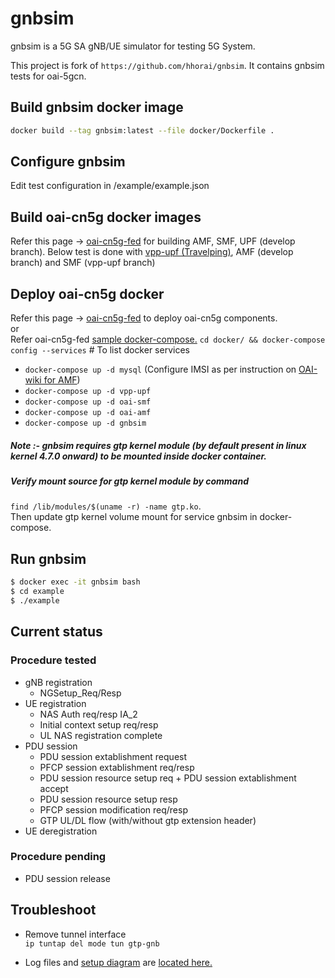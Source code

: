 # gnbsim

gnbsim is a 5G SA gNB/UE simulator for testing 5G System.

This project is fork of `https://github.com/hhorai/gnbsim`.
It contains gnbsim tests for oai-5gcn.

## Build gnbsim docker image
```bash
docker build --tag gnbsim:latest --file docker/Dockerfile .
```
## Configure gnbsim

Edit test configuration in /example/example.json

## Build oai-cn5g docker images

Refer this page -> [oai-cn5g-fed](https://gitlab.eurecom.fr/oai/cn5g/oai-cn5g-fed/-/blob/master/docs/BUILD_IMAGES.md) for building AMF, SMF, UPF (develop branch).
Below test is done with [vpp-upf (Travelping)](https://gitlab.eurecom.fr/oai/cn5g/oai-cn5g-upf-vpp/-/blob/vpp-upf/docs/BUILD_IMAGE.md), AMF (develop branch) and SMF (vpp-upf branch)

## Deploy oai-cn5g docker

Refer this page -> [oai-cn5g-fed](https://gitlab.eurecom.fr/oai/cn5g/oai-cn5g-fed/-/blob/master/docs/BUILD_IMAGES.md) to deploy oai-cn5g components.<br/>
or <br/>
Refer oai-cn5g-fed [sample docker-compose.](https://gitlab.eurecom.fr/kharade/gnbsim/-/blob/master/docker/docker-compose.yaml)
`cd docker/ && docker-compose config --services` # To list docker services 
* `docker-compose up -d mysql`  (Configure IMSI as per instruction on [OAI-wiki for AMF](https://gitlab.eurecom.fr/oai/cn5g/oai-cn5g-amf/-/wikis/Installation))
* `docker-compose up -d vpp-upf` 
* `docker-compose up -d oai-smf`
* `docker-compose up -d oai-amf`
* `docker-compose up -d gnbsim`

##### Note :- gnbsim requires gtp kernel module (by default present in linux kernel 4.7.0 onward) to be mounted inside docker container.
##### Verify mount source for gtp kernel module by command <br/>
 `find /lib/modules/$(uname -r) -name gtp.ko`. <br/>
 Then update gtp kernel volume mount for service gnbsim in docker-compose.

## Run gnbsim

```bash
$ docker exec -it gnbsim bash
$ cd example
$ ./example
```

## Current status 
### Procedure tested
* gNB registration  
   -  NGSetup_Req/Resp
* UE registration
   -  NAS Auth req/resp IA_2
   -  Initial context setup req/resp
   -  UL NAS registration complete
* PDU session
   -  PDU session extablishment request
   -  PFCP session extablishment req/resp
   -  PDU session resource setup req + PDU session extablishment accept  
   -  PDU session resource setup resp
   -  PFCP session modification req/resp
   -  GTP UL/DL flow (with/without gtp extension header)
* UE deregistration

### Procedure pending
   -  PDU session release

## Troubleshoot
* Remove tunnel interface <br/>
`ip tuntap del mode tun gtp-gnb`

* Log files and [setup diagram](https://gitlab.eurecom.fr/kharade/gnbsim/-/blob/master/logs/gnbsim_oai_5gcn.png) are [located here.](https://gitlab.eurecom.fr/kharade/gnbsim/-/tree/master/logs)
